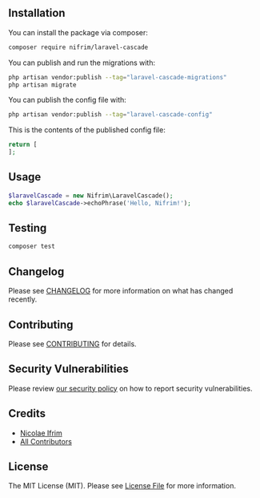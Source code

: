 ## Installation

You can install the package via composer:

```bash
composer require nifrim/laravel-cascade
```

You can publish and run the migrations with:

```bash
php artisan vendor:publish --tag="laravel-cascade-migrations"
php artisan migrate
```

You can publish the config file with:

```bash
php artisan vendor:publish --tag="laravel-cascade-config"
```

This is the contents of the published config file:

```php
return [
];
```

## Usage

```php
$laravelCascade = new Nifrim\LaravelCascade();
echo $laravelCascade->echoPhrase('Hello, Nifrim!');
```

## Testing

```bash
composer test
```

## Changelog

Please see [CHANGELOG](CHANGELOG.md) for more information on what has changed recently.

## Contributing

Please see [CONTRIBUTING](CONTRIBUTING.md) for details.

## Security Vulnerabilities

Please review [our security policy](../../security/policy) on how to report security vulnerabilities.

## Credits

- [Nicolae Ifrim](https://github.com/nifrim)
- [All Contributors](../../contributors)

## License

The MIT License (MIT). Please see [License File](LICENSE.md) for more information.
